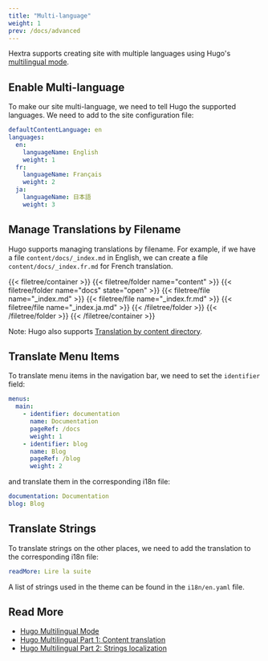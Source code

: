 ```yaml
---
title: "Multi-language"
weight: 1
prev: /docs/advanced
---
```


Hextra supports creating site with multiple languages using Hugo's [multilingual mode](https://gohugo.io/content-management/multilingual/).

<!--more-->

## Enable Multi-language

To make our site multi-language, we need to tell Hugo the supported languages. We need to add to the site configuration file:

```yaml {filename="hugo.yaml"}
defaultContentLanguage: en
languages:
  en:
    languageName: English
    weight: 1
  fr:
    languageName: Français
    weight: 2
  ja:
    languageName: 日本語
    weight: 3
```

## Manage Translations by Filename

Hugo supports managing translations by filename. For example, if we have a file `content/docs/_index.md` in English, we can create a file `content/docs/_index.fr.md` for French translation.

{{< filetree/container >}}
  {{< filetree/folder name="content" >}}
    {{< filetree/folder name="docs" state="open" >}}
      {{< filetree/file name="_index.md" >}}
      {{< filetree/file name="_index.fr.md" >}}
      {{< filetree/file name="_index.ja.md" >}}
    {{< /filetree/folder >}}
  {{< /filetree/folder >}}
{{< /filetree/container >}}

Note: Hugo also supports [Translation by content directory](https://gohugo.io/content-management/multilingual/#translation-by-content-directory).

## Translate Menu Items

To translate menu items in the navigation bar, we need to set the `identifier` field:

```yaml {filename="hugo.yaml"}
menus:
  main:
    - identifier: documentation
      name: Documentation
      pageRef: /docs
      weight: 1
    - identifier: blog
      name: Blog
      pageRef: /blog
      weight: 2
```

and translate them in the corresponding i18n file:

```yaml {filename="i18n/fr.yaml"}
documentation: Documentation
blog: Blog
```

## Translate Strings

To translate strings on the other places, we need to add the translation to the corresponding i18n file:

```yaml {filename="i18n/fr.yaml"}
readMore: Lire la suite
```

A list of strings used in the theme can be found in the `i18n/en.yaml` file.

## Read More

- [Hugo Multilingual Mode](https://gohugo.io/content-management/multilingual/)
- [Hugo Multilingual Part 1: Content translation](https://www.regisphilibert.com/blog/2018/08/hugo-multilingual-part-1-managing-content-translation/)
- [Hugo Multilingual Part 2: Strings localization](https://www.regisphilibert.com/blog/2018/08/hugo-multilingual-part-2-i18n-string-localization/)
